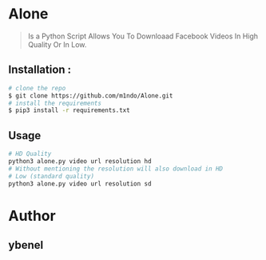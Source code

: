 # Alone
 > Is a Python Script Allows You To Downloaad Facebook Videos In High Quality Or In Low.

## Installation :
```bash
# clone the repo
$ git clone https://github.com/m1ndo/Alone.git
# install the requirements
$ pip3 install -r requirements.txt
```
## Usage 
```bash
# HD Quality
python3 alone.py video url resolution hd
# Without mentioning the resolution will also download in HD
# Low (standard quality)
python3 alone.py video url resolution sd
```

# Author 
## ybenel 
